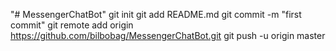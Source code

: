 "# MessengerChatBot"  git init git add README.md git commit -m "first commit" git remote add origin https://github.com/bilbobag/MessengerChatBot.git git push -u origin master
